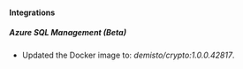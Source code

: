 
#### Integrations
##### Azure SQL Management (Beta)
- Updated the Docker image to: *demisto/crypto:1.0.0.42817*.
